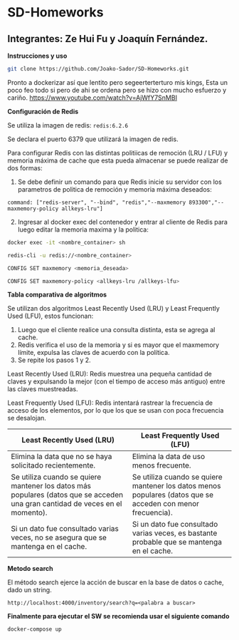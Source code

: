 ﻿# SD-Homeworks
## Integrantes: Ze Hui Fu y Joaquín Fernández.
**Instrucciones y uso**
```bash
git clone https://github.com/Joako-Sador/SD-Homeworks.git
```
Pronto a dockerizar así que lentito pero segeerterterturo mis kings, Esta un poco feo todo si pero de ahi se ordena pero se hizo con mucho esfuerzo y cariño.
https://www.youtube.com/watch?v=AjWfY7SnMBI

**Configuración de Redis**

Se utiliza la imagen de redis: ```redis:6.2.6```

Se declara el puerto 6379 que utilizará la imagen de redis.

Para configurar Redis con las distintas politiicas de remoción (LRU / LFU) y memoria máxima de cache que esta pueda almacenar se puede realizar de dos formas:

1. Se debe definir un comando para que Redis inicie su servidor con los parametros de politica de remoción y memoria máxima deseados:

```docker
command: ["redis-server", "--bind", "redis","--maxmemory 893300","--maxmemory-policy allkeys-lru"]
```

2. Ingresar al docker exec del contenedor y entrar al cliente de Redis para luego editar la memoria maxima y la politica:
```bash
docker exec -it <nombre_container> sh
```
```bash
redis-cli -u redis://<nombre_container>
```
```bash
CONFIG SET maxmemory <memoria_deseada>
```
```bash
CONFIG SET maxmemory-policy <allkeys-lru /allkeys-lfu>
```


**Tabla comparativa de algoritmos**

Se utilizan dos algoritmos Least Recently Used (LRU) y Least Frequently Used (LFU), estos funcionan:

1) Luego que el cliente realice una consulta distinta, esta se agrega al cache.
2) Redis verifica el uso de la memoria y si es mayor que el maxmemory límite, expulsa las claves de acuerdo con la política.
3) Se repite los pasos 1 y 2.

Least Recently Used (LRU): Redis muestrea una pequeña cantidad de claves y expulsando la mejor (con el tiempo de acceso más antiguo) entre las claves muestreadas.

Least Frequently Used (LFU): Redis intentará rastrear la frecuencia de acceso de los elementos, por lo que los que se usan con poca frecuencia se desalojan.


Least Recently Used (LRU)        | Least Frequently Used (LFU)
---------------------------------| ---------------------------
Elimina la data que no se haya solicitado recientemente.| Elimina la data de uso menos frecuente.
Se utiliza cuando se quiere mantener los datos más populares (datos que se acceden una gran cantidad de veces en el momento). | Se utiliza cuando se quiere mantener los datos menos populares (datos que se acceden con menor frecuencia).
Si un dato fue consultado varias veces, no se asegura que se mantenga en el cache. | Si un dato fue consultado varias veces, es bastante probable que se mantenga en el cache.

**Metodo search**

El método search ejerce la acción de buscar en la base de datos o cache, dado un string.

```
http://localhost:4000/inventory/search?q=<palabra a buscar>
```
**Finalmente para ejecutar el SW se recomienda usar el siguiente comando**
```sh
docker-compose up
```
